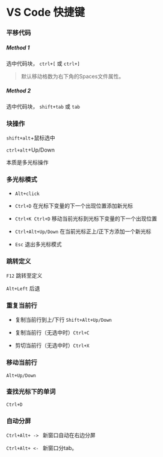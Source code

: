 # VS Code 快捷键

### 平移代码

##### Method 1

选中代码块， `ctrl+[` 或 `ctrl+]`

> 默认移动格数为右下角的Spaces文件属性。

##### Method 2

选中代码块， `shift+tab` 或 `tab`



### 块操作

`shift+alt`+鼠标选中

`ctrl+alt`+Up/Down

本质是多光标操作



### 多光标模式

* `Alt+click`
* `Ctrl+D`  在光标下变量的下一个出现位置添加新光标
* `Ctrl+K Ctrl+D` 移动当前光标到光标下变量的下一个出现位置
* `Ctrl+Alt+Up/Down`  在当前光标正上/正下方添加一个新光标

* `Esc` 退出多光标模式



### 跳转定义

`F12` 跳转至定义

`Alt+Left` 后退



### 重复当前行

* 复制当前行到上/下行 `Shift+Alt+Up/Down`

* 复制当前行（无选中时）`Ctrl+C`
* 剪切当前行（无选中时）`Ctrl+X`



### 移动当前行

`Alt+Up/Down`



### 查找光标下的单词

`Ctrl+D`



### 自动分屏

`Ctrl+Alt+ -> ` 新窗口自动在右边分屏

`Ctrl+Alt+ <- ` 新窗口分tab。
